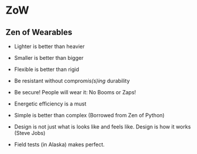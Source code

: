 # ZoW
## Zen of Wearables ##

* Lighter is better than heavier
* Smaller is better than bigger
* Flexible is better than rigid
* Be resistant without compro*mis(s)ing* durability
* Be secure! People will wear it: No Booms or Zaps!
* Energetic efficiency is a must
* Simple is better than complex (Borrowed from Zen of Python)
* Design is not just what is looks like and feels like. Design is how it works (Steve Jobs)

* Field tests (in Alaska) makes perfect.
